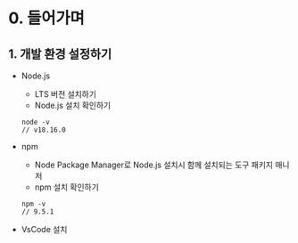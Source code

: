 # 0. 들어가며
## 1. 개발 환경 설정하기

- Node.js 
    - LTS 버전 설치하기
    - Node.js 설치 확인하기
    ```
    node -v
    // v18.16.0
    ```

- npm
    - Node Package Manager로 Node.js 설치시 함께 설치되는 도구 패키지 매니저
    - npm 설치 확인하기
    ``` 
    npm -v
    // 9.5.1
    ```
    
- VsCode 설치
